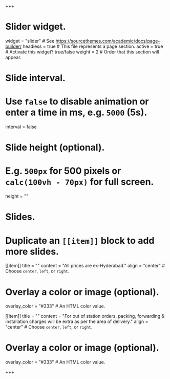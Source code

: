 +++
# Slider widget.
widget = "slider"  # See https://sourcethemes.com/academic/docs/page-builder/
headless = true  # This file represents a page section.
active = true  # Activate this widget? true/false
weight = 2  # Order that this section will appear.

# Slide interval.
# Use `false` to disable animation or enter a time in ms, e.g. `5000` (5s).
interval = false

# Slide height (optional).
# E.g. `500px` for 500 pixels or `calc(100vh - 70px)` for full screen.
height = ""

# Slides.
# Duplicate an `[[item]]` block to add more slides.
[[item]]
  title = ""
  content = "All prices are ex-Hyderabad."
  align = "center"  # Choose `center`, `left`, or `right`.

  # Overlay a color or image (optional).
   overlay_color = "#333"  # An HTML color value.

[[item]]
  title = ""
  content = "For out of station orders, packing, forwarding & installation charges will be extra as per the area of delivery."
  align = "center"  # Choose `center`, `left`, or `right`.

  # Overlay a color or image (optional).
   overlay_color = "#333"  # An HTML color value.

+++

